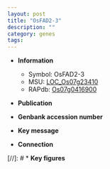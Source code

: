 ```yaml
---
layout: post
title: "OsFAD2-3"
description: ""
category: genes
tags: 
---
```


* **Information**  
    + Symbol: OsFAD2-3  
    + MSU: [LOC_Os07g23410](http://rice.uga.edu/cgi-bin/ORF_infopage.cgi?orf=LOC_Os07g23410)  
    + RAPdb: [Os07g0416900](http://rapdb.dna.affrc.go.jp/viewer/gbrowse_details/irgsp1?name=Os07g0416900)  

* **Publication**  

* **Genbank accession number**  

* **Key message**  

* **Connection**  

[//]: # * **Key figures**  


